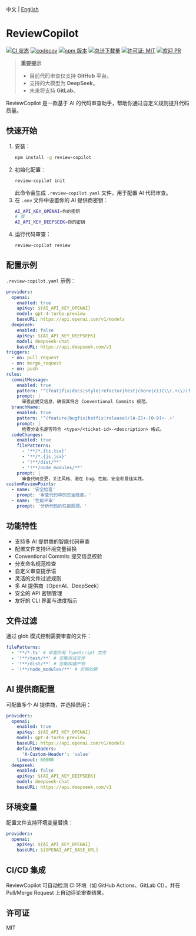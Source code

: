 中文 | [English](README.md)

# ReviewCopilot

[![CI 状态](https://github.com/AlexShan2008/review-copilot/actions/workflows/ci.yml/badge.svg)](https://github.com/AlexShan2008/review-copilot/actions)
[![codecov](https://codecov.io/gh/AlexShan2008/review-copilot/branch/main/graph/badge.svg)](https://codecov.io/gh/AlexShan2008/review-copilot)
[![npm 版本](https://img.shields.io/npm/v/review-copilot.svg)](https://www.npmjs.com/package/review-copilot)
[![总计下载量](https://img.shields.io/npm/dt/review-copilot.svg)](https://www.npmjs.com/package/review-copilot)
[![许可证: MIT](https://img.shields.io/badge/License-MIT-yellow.svg)](https://opensource.org/licenses/MIT)
[![欢迎 PR](https://img.shields.io/badge/PRs-welcome-brightgreen.svg)](https://makeapullrequest.com)

> **重要提示**
>
> - 目前代码审查仅支持 **GitHub** 平台。
> - 支持的大模型为 **DeepSeek**。
> - 未来将支持 **GitLab**。

ReviewCopilot 是一款基于 AI 的代码审查助手，帮助你通过自定义规则提升代码质量。

## 快速开始

1. 安装：
   ```bash
   npm install -g review-copilot
   ```
2. 初始化配置：
   ```bash
   review-copilot init
   ```
   此命令会生成 `.review-copilot.yaml` 文件，用于配置 AI 代码审查。
3. 在 `.env` 文件中设置你的 AI 提供商密钥：
   ```bash
   AI_API_KEY_OPENAI=你的密钥
   # 或
   AI_API_KEY_DEEPSEEK=你的密钥
   ```
4. 运行代码审查：
   ```bash
   review-copilot review
   ```

## 配置示例

`.review-copilot.yaml` 示例：

```yaml
providers:
  openai:
    enabled: true
    apiKey: ${AI_API_KEY_OPENAI}
    model: gpt-4-turbo-preview
    baseURL: https://api.openai.com/v1/models
  deepseek:
    enabled: false
    apiKey: ${AI_API_KEY_DEEPSEEK}
    model: deepseek-chat
    baseURL: https://api.deepseek.com/v1
triggers:
  - on: pull_request
  - on: merge_request
  - on: push
rules:
  commitMessage:
    enabled: true
    pattern: '^(feat|fix|docs|style|refactor|test|chore|ci)(\\(.+\\))?: .{1,50}'
    prompt: |
      审查此提交信息，确保其符合 Conventional Commits 规范。
  branchName:
    enabled: true
    pattern: '^(feature|bugfix|hotfix|release)/[A-Z]+-[0-9]+-.+'
    prompt: |
      检查分支名是否符合 <type>/<ticket-id>-<description> 格式。
  codeChanges:
    enabled: true
    filePatterns:
      - '**/*.{ts,tsx}'
      - '**/*.{js,jsx}'
      - '!**/dist/**'
      - '!**/node_modules/**'
    prompt: |
      审查代码变更，关注风格、潜在 bug、性能、安全和最佳实践。
customReviewPoints:
  - name: '安全检查'
    prompt: '审查代码中的安全隐患。'
  - name: '性能评审'
    prompt: '分析代码的性能瓶颈。'
```

## 功能特性

- 支持多 AI 提供商的智能代码审查
- 配置文件支持环境变量替换
- Conventional Commits 提交信息校验
- 分支命名规范检查
- 自定义审查提示语
- 灵活的文件过滤规则
- 多 AI 提供商（OpenAI、DeepSeek）
- 安全的 API 密钥管理
- 友好的 CLI 界面与进度指示

## 文件过滤

通过 glob 模式控制需要审查的文件：

```yaml
filePatterns:
  - '**/*.ts' # 审查所有 TypeScript 文件
  - '!**/test/**' # 忽略测试文件
  - '!**/dist/**' # 忽略构建产物
  - '!**/node_modules/**' # 忽略依赖
```

## AI 提供商配置

可配置多个 AI 提供商，并选择启用：

```yaml
providers:
  openai:
    enabled: true
    apiKey: ${AI_API_KEY_OPENAI}
    model: gpt-4-turbo-preview
    baseURL: https://api.openai.com/v1/models
    defaultHeaders:
      'X-Custom-Header': 'value'
    timeout: 60000
  deepseek:
    enabled: false
    apiKey: ${AI_API_KEY_DEEPSEEK}
    model: deepseek-chat
    baseURL: https://api.deepseek.com/v1
```

## 环境变量

配置文件支持环境变量替换：

```yaml
providers:
  openai:
    apiKey: ${AI_API_KEY_OPENAI}
    baseURL: ${OPENAI_API_BASE_URL}
```

## CI/CD 集成

ReviewCopilot 可自动检测 CI 环境（如 GitHub Actions、GitLab CI），并在 Pull/Merge Request 上自动评论审查结果。

## 许可证

MIT
